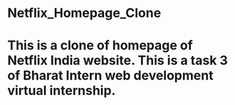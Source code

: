 # Netflix_Homepage_Clone
# This is a clone of homepage of Netflix India website. This is a task 3 of Bharat Intern web development virtual internship.

